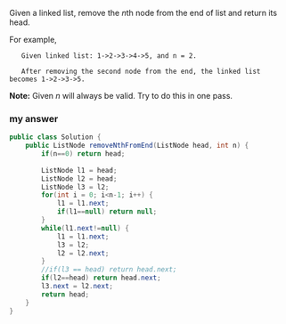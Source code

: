 Given a linked list, remove the *n*th node from the end of list and return its head.

For example,

```
   Given linked list: 1->2->3->4->5, and n = 2.

   After removing the second node from the end, the linked list becomes 1->2->3->5.

```

**Note:**
Given *n* will always be valid.
Try to do this in one pass.



### my answer

```java
public class Solution {
    public ListNode removeNthFromEnd(ListNode head, int n) {
    	if(n==0) return head;
    	
        ListNode l1 = head;
        ListNode l2 = head;
        ListNode l3 = l2;
        for(int i = 0; i<n-1; i++) {
        	l1 = l1.next;
        	if(l1==null) return null;
        }
        while(l1.next!=null) {
        	l1 = l1.next;
        	l3 = l2;
        	l2 = l2.next;
        }
        //if(l3 == head) return head.next;
        if(l2==head) return head.next;
        l3.next = l2.next;
        return head;     
    }
}
```

